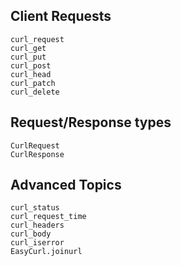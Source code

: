 ## Client Requests

```@docs
curl_request
curl_get
curl_put
curl_post
curl_head
curl_patch
curl_delete
```

## Request/Response types

```@docs
CurlRequest
CurlResponse
```

## Advanced Topics

```@docs
curl_status
curl_request_time
curl_headers
curl_body
curl_iserror
EasyCurl.joinurl
```
